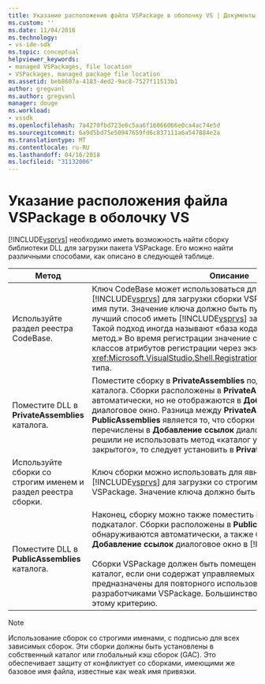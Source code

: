 ```yaml
---
title: Указание расположения файла VSPackage в оболочку VS | Документы Microsoft
ms.custom: ''
ms.date: 11/04/2016
ms.technology:
- vs-ide-sdk
ms.topic: conceptual
helpviewer_keywords:
- managed VSPackages, file location
- VSPackages, managed package file location
ms.assetid: beb8607a-4183-4ed2-9ac8-7527f11513b1
author: gregvanl
ms.author: gregvanl
manager: douge
ms.workload:
- vssdk
ms.openlocfilehash: 7a4270fbd723e6c5aa6f16066066e0ca4ac74e5d
ms.sourcegitcommit: 6a9d5bd75e50947659fd6c837111a6a547884e2a
ms.translationtype: MT
ms.contentlocale: ru-RU
ms.lasthandoff: 04/16/2018
ms.locfileid: "31132006"
---
```

# <a name="specifying-vspackage-file-location-to-the-vs-shell"></a>Указание расположения файла VSPackage в оболочку VS
[!INCLUDE[vsprvs](../../code-quality/includes/vsprvs_md.md)] необходимо иметь возможность найти сборку библиотеки DLL для загрузки пакета VSPackage. Его можно найти различными способами, как описано в следующей таблице.  
  
|Метод|Описание|  
|------------|-----------------|  
|Используйте раздел реестра CodeBase.|Ключ CodeBase может использоваться для направления [!INCLUDE[vsprvs](../../code-quality/includes/vsprvs_md.md)] для загрузки сборки VSPackage из любого полное имя пути. Значение ключа должно быть путь к библиотеке DLL. Это лучший способ иметь [!INCLUDE[vsprvs](../../code-quality/includes/vsprvs_md.md)] загрузить сборку пакета. Такой подход иногда называют «база кода и закрытого каталога метод.» Во время регистрации значение codebase передаются классов атрибутов регистрации через экземпляр <xref:Microsoft.VisualStudio.Shell.RegistrationAttribute.RegistrationContext> типа.|  
|Поместите DLL в **PrivateAssemblies** каталога.|Поместите сборку в **PrivateAssemblies** подкаталог [!INCLUDE[vsprvs](../../code-quality/includes/vsprvs_md.md)] каталога. Сборки расположены в **PrivateAssemblies** обнаруживаются автоматически, но не отображаются в **Добавление ссылок** диалоговое окно. Разница между **PrivateAssemblies** и **PublicAssemblies** является то, что сборки в **PublicAssemblies** перечислены в **Добавление ссылок**  диалоговое окно. Если вы решили не использовать метод «каталог установки базы кода и закрытого», то следует установить в **PrivateAssemblies** каталога.|  
|Используйте сборки со строгим именем и раздел реестра сборки.|Ключ сборки можно использовать для явного перенаправления [!INCLUDE[vsprvs](../../code-quality/includes/vsprvs_md.md)] для загрузки со строгим именем сборки VSPackage. Значение ключа должно быть строгое имя сборки.|  
|Поместите DLL в **PublicAssemblies** каталога.|Наконец, сборку можно также поместить в **PublicAssemblies** подкаталог. Сборки расположены в **PublicAssemblies** обнаруживаются автоматически, а также будут отображаться в **Добавление ссылок** диалоговое окно в [!INCLUDE[vsprvs](../../code-quality/includes/vsprvs_md.md)].<br /><br /> Сборки VSPackage должен быть помещен только в **PublicAssemblies** каталог, если они содержат управляемых компонентов, которые предназначены для повторного использования другими разработчиками VSPackage. Большинство сборок не соответствуют этому критерию.|  
  
> [!NOTE]
>  Использование сборок со строгими именами, с подписью для всех зависимых сборок. Эти сборки должны быть установлены в собственный каталог или глобальный кэш сборок (GAC). Это обеспечивает защиту от конфликтует со сборками, имеющими же базовое имя файла, известные как weak имя привязки.